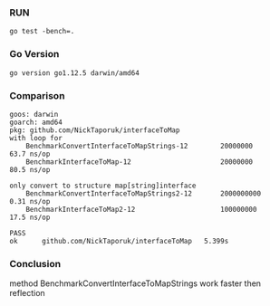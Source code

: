 ### RUN
    go test -bench=.
### Go Version
    go version go1.12.5 darwin/amd64
### Comparison
    goos: darwin
    goarch: amd64
    pkg: github.com/NickTaporuk/interfaceToMap
    with loop for
        BenchmarkConvertInterfaceToMapStrings-12        20000000                63.7 ns/op
        BenchmarkInterfaceToMap-12                      20000000                80.5 ns/op
        
    only convert to structure map[string]interface
        BenchmarkConvertInterfaceToMapStrings2-12       2000000000               0.31 ns/op
        BenchmarkInterfaceToMap2-12                     100000000               17.5 ns/op

    PASS
    ok      github.com/NickTaporuk/interfaceToMap   5.399s


### Conclusion

method BenchmarkConvertInterfaceToMapStrings work faster then reflection

